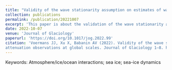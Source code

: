 ```yaml
---
title: "Validity of the wave stationarity assumption on estimates of wave attenuation in sea ice: toward a method for wave–ice attenuation observations at global scales"
collection: publications
permalink: /publication/20221007
excerpt: 'This paper is about the validation of the wave stationarity assumption.'
date: 2022-10-07
venue: 'Journal of Glaciology'
paperurl: 'https://doi.org/10.1017/jog.2022.99'
citation: 'Voermans JJ, Xu X, Babanin AV (2022). Validity of the wave stationarity assumption on estimates of wave attenuation in sea ice: toward a method for wave–ice
attenuation observations at global scales. Journal of Glaciology 1–8. https://doi.org/10.1017/jog.2022.99'
---
```

Keywords: Atmosphere/ice/ocean interactions; sea ice; sea-ice dynamics
